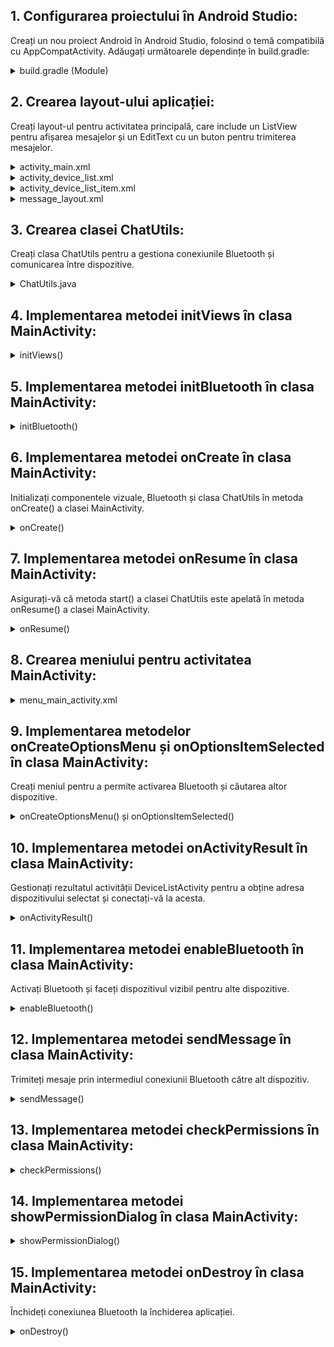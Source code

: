 

## 1. Configurarea proiectului în Android Studio:
Creați un nou proiect Android în Android Studio, folosind o temă compatibilă cu AppCompatActivity. Adăugați următoarele dependințe în build.gradle:

<details>
    <summary> build.gradle (Module) </summary>
    
```xml
implementation 'androidx.activity:activity-result:1.3.1'
implementation 'androidx.appcompat:appcompat:1.3.1'
```
</details>

## 2. Crearea layout-ului aplicației:
Creați layout-ul pentru activitatea principală, care include un ListView pentru afișarea mesajelor și un EditText cu un buton pentru trimiterea mesajelor.

<details>
    <summary> activity_main.xml </summary>

```xml
<LinearLayout
    android:layout_width="match_parent"
    android:layout_height="match_parent"
    android:orientation="vertical">

    <ListView
        android:id="@+id/list_conversation"
        android:layout_width="match_parent"
        android:layout_height="0dp"
        android:layout_weight="1" />

    <LinearLayout
        android:layout_width="match_parent"
        android:layout_height="wrap_content"
        android:orientation="horizontal">

        <EditText
            android:id="@+id/ed_enter_message"
            android:layout_width="0dp"
            android:layout_height="wrap_content"
            android:layout_weight="1"
            android:hint="Enter your message" />

        <Button
            android:id="@+id/btn_send_msg"
            android:layout_width="wrap_content"
            android:layout_height="wrap_content"
            android:text="Send" />
    </LinearLayout>
</LinearLayout>
```
</details>

<details>
<summary> activity_device_list.xml </summary>

```xml
<?xml version="1.0" encoding="utf-8"?>
<LinearLayout xmlns:android="http://schemas.android.com/apk/res/android"
    xmlns:tools="http://schemas.android.com/tools"
    android:layout_width="match_parent"
    android:layout_height="match_parent"
    android:orientation="vertical">

    <ProgressBar
        android:id="@+id/progress_scan_devices"
        android:layout_width="25dp"
        android:layout_height="25dp"
        android:layout_gravity="center"
        android:visibility="gone" />

    <TextView
        android:layout_width="match_parent"
        android:layout_height="wrap_content"
        android:text="@string/str_paired_devices" />

    <ListView
        android:id="@+id/list_paired_devices"
        android:layout_width="match_parent"
        android:layout_height="wrap_content" />

    <TextView
        android:layout_width="match_parent"
        android:layout_height="wrap_content"
        android:text="@string/str_available_devices" />

    <ListView
        android:id="@+id/list_available_devices"
        android:layout_width="match_parent"
        android:layout_height="wrap_content" />
</LinearLayout>
```
</details>

<details>
<summary> activity_device_list_item.xml </summary>

```xml
<?xml version="1.0" encoding="utf-8"?>
<TextView xmlns:android="http://schemas.android.com/apk/res/android"
    android:id="@+id/device_info"
    android:layout_width="match_parent"
    android:layout_height="wrap_content" />
```
</details>

<details>
<summary> message_layout.xml </summary>

```xml
<?xml version="1.0" encoding="utf-8"?>
<TextView xmlns:android="http://schemas.android.com/apk/res/android"
    android:layout_width="match_parent"
    android:layout_height="wrap_content" />
```
</details>


## 3. Crearea clasei ChatUtils:
Creați clasa ChatUtils pentru a gestiona conexiunile Bluetooth și comunicarea între dispozitive.

<details>
    <summary> ChatUtils.java </summary>

```java
public class ChatUtils {
    // Class implementation
}
```

</details>

## 4. Implementarea metodei initViews în clasa MainActivity:
<details>
    <summary> initViews() </summary>

```java
private void initViews() {
    ListView listMainChat = findViewById(R.id.list_conversation);
    edCreateMessage = findViewById(R.id.ed_enter_message);
    Button btnSendMessage = findViewById(R.id.btn_send_msg);

    adapterMainChat = new ArrayAdapter<>(this, R.layout.message_layout);
    listMainChat.setAdapter(adapterMainChat);

    btnSendMessage.setOnClickListener(view -> sendMessage());
}
```
</details>

## 5. Implementarea metodei initBluetooth în clasa MainActivity:
<details>
    <summary> initBluetooth() </summary>

```java
private void initBluetooth() {
    bluetoothAdapter = BluetoothAdapter.getDefaultAdapter();
    if (bluetoothAdapter == null) {
        Toast.makeText(this, "No bluetooth found", Toast.LENGTH_SHORT).show();
    }
}
```
</details>


## 6. Implementarea metodei onCreate în clasa MainActivity:
Initializați componentele vizuale, Bluetooth și clasa ChatUtils în metoda onCreate() a clasei MainActivity.

<details>
    <summary> onCreate() </summary>

```java
@Override
protected void onCreate(Bundle savedInstanceState) {
    super.onCreate(savedInstanceState);
    setContentView(R.layout.activity_main);

    initViews();
    initBluetooth();
    chatUtils = new ChatUtils(MainActivity.this, handler);
}
```

</details>

## 7. Implementarea metodei onResume în clasa MainActivity:
Asigurați-vă că metoda start() a clasei ChatUtils este apelată în metoda onResume() a clasei MainActivity.

<details>
    <summary> onResume() </summary>

```java
@Override
protected void onResume() {
    super.onResume();
    if (chatUtils != null && chatUtils.getState() == ChatUtils.STATE_NONE) {
        chatUtils.start();
    }
}
```
</details>



## 8. Crearea meniului pentru activitatea MainActivity:
<details>
    <summary> menu_main_activity.xml </summary>

```xml
<menu xmlns:android="http://schemas.android.com/apk/res/android">
    <item
        android:id="@+id/menu_enable_bluetooth"
        android:title="Enable Bluetooth" />
    <item
        android:id="@+id/menu_search_devices"
        android:title="Search Devices" />
</menu>
```
</details>

## 9. Implementarea metodelor onCreateOptionsMenu și onOptionsItemSelected în clasa MainActivity:
Creați meniul pentru a permite activarea Bluetooth și căutarea altor dispozitive.

<details>
    <summary> onCreateOptionsMenu() și onOptionsItemSelected() </summary>

```java
@Override
public boolean onCreateOptionsMenu(Menu menu) {
    getMenuInflater().inflate(R.menu.menu_main_activity, menu);
    return super.onCreateOptionsMenu(menu);
}

@Override
public boolean onOptionsItemSelected(MenuItem item) {
    if (item.getItemId() == R.id.menu_enable_bluetooth) {
        enableBluetooth();
        return true;
    } else if (item.getItemId() == R.id.menu_search_devices) {
        checkPermissions();
        return true;
    }
    return super.onOptionsItemSelected(item);
}
```

</details>

## 10. Implementarea metodei onActivityResult în clasa MainActivity:
Gestionați rezultatul activității DeviceListActivity pentru a obține adresa dispozitivului selectat și conectați-vă la acesta.

<details>
    <summary> onActivityResult() </summary>

```java
@Override
protected void onActivityResult(int requestCode, int resultCode, Intent data) {
    int SELECT_DEVICE = 102;
    if (requestCode == SELECT_DEVICE && resultCode == RESULT_OK) {
        String address = data.getStringExtra("deviceAddress");
        chatUtils.connect(bluetoothAdapter.getRemoteDevice(address));
    }
    super.onActivityResult(requestCode, resultCode, data);
}
```
</details>

## 11. Implementarea metodei enableBluetooth în clasa MainActivity:
Activați Bluetooth și faceți dispozitivul vizibil pentru alte dispozitive.

<details>
    <summary> enableBluetooth() </summary>

```java
private void enableBluetooth() {
    if (!bluetoothAdapter.isEnabled()) {
        if (ActivityCompat.checkSelfPermission(this, android.Manifest.permission.BLUETOOTH_CONNECT) != PackageManager.PERMISSION_GRANTED) {
            return;
        }
        bluetoothAdapter.enable();
    }

    if (bluetoothAdapter.getScanMode() != BluetoothAdapter.SCAN_MODE_CONNECTABLE_DISCOVERABLE) {
        Intent discoveryIntent = new Intent(BluetoothAdapter.ACTION_REQUEST_DISCOVERABLE);
        discoveryIntent.putExtra(BluetoothAdapter.EXTRA_DISCOVERABLE_DURATION, 300);
        startActivity(discoveryIntent);
    }
}
```
</details>

## 12. Implementarea metodei sendMessage în clasa MainActivity:
Trimiteți mesaje prin intermediul conexiunii Bluetooth către alt dispozitiv.

<details>
    <summary> sendMessage() </summary>

```java
private void sendMessage() {
    String message = edCreateMessage.getText().toString();
    if (!message.isEmpty()) {
        edCreateMessage.setText("");
        chatUtils.write(message.getBytes());
    }
}
```
</details>

## 13. Implementarea metodei checkPermissions în clasa MainActivity:
<details>
    <summary> checkPermissions() </summary>

```java
private void checkPermissions() {
    if (ContextCompat.checkSelfPermission(this, ACCESS_FINE_LOCATION) != PackageManager.PERMISSION_GRANTED) {
        requestPermissionLauncher.launch(ACCESS_FINE_LOCATION);
    } else {
        selectDeviceLauncher.launch(new Intent(this, DeviceListActivity.class));
    }
}
```
</details>

## 14. Implementarea metodei showPermissionDialog în clasa MainActivity:
<details>
    <summary> showPermissionDialog() </summary>

```java
private void showPermissionDialog() {
    new AlertDialog.Builder(this)
            .setCancelable(false)
            .setMessage("Location permission is required.\nPlease grant")
            .setPositiveButton("Grant", (dialogInterface, i) -> checkPermissions())
            .setNegativeButton("Deny", (dialogInterface, i) -> finish()).show();
}
```
</details>

## 15. Implementarea metodei onDestroy în clasa MainActivity:
Închideți conexiunea Bluetooth la închiderea aplicației.

<details>
    <summary> onDestroy() </summary>

```java
@Override
protected void onDestroy() {
    super.onDestroy();
    if (chatUtils != null) {
        chatUtils.stop();
    }
}
```
</details>



